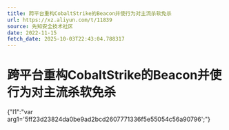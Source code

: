 ```yaml
---
title: 跨平台重构CobaltStrike的Beacon并使行为对主流杀软免杀
url: https://xz.aliyun.com/t/11839
source: 先知安全技术社区
date: 2022-11-15
fetch_date: 2025-10-03T22:43:04.788317
---
```


# 跨平台重构CobaltStrike的Beacon并使行为对主流杀软免杀

{"l1":"var arg1='5ff23d23824da0be9ad2bcd2607771336f5e55054c56a90796';"}